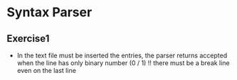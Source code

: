 # Syntax Parser

## Exercise1

* In the text file must be inserted the entries, the parser returns accepted when the line has only binary number (0 / 1) !! there must be a break line even on the last line